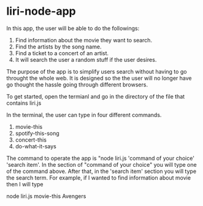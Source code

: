 # liri-node-app

In this app, the user will be able to do the followings:

1. Find information about the movie they want to search.
2. Find the artists by the song name.
3. Find a ticket to a concert of an artist.
4. It will search the user a random stuff if the user desires.

The purpose of the app is to simplify users search without having to go throught the whole web.
It is designed so the the user will no longer have go thought the hassle going through different browsers.

To get started, open the termianl and go in the directory of the file that contains liri.js

In the terminal, the user can type in four different commands.
1. movie-this
2. spotify-this-song
3. concert-this
4. do-what-it-says

The command to operate the app is "node liri.js 'command of your choice' 'search item'.
In the section of "command of your choice" you will type one of the command above.
After that, in the 'search item' section you will type the search term.
For example, if I wanted to find information about movie then I will type

node liri.js movie-this Avengers

